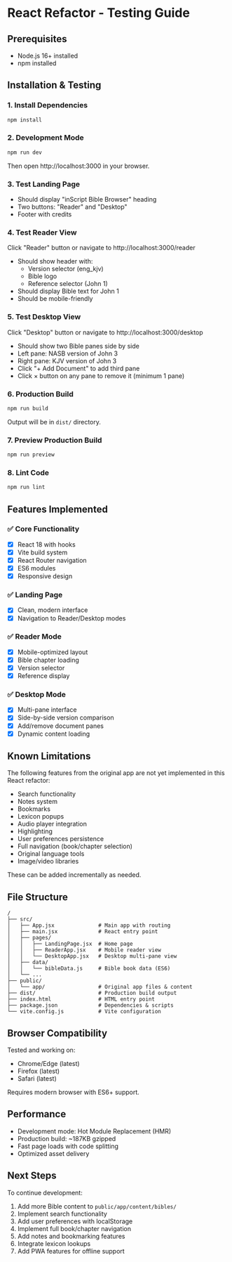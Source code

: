 # React Refactor - Testing Guide

## Prerequisites
- Node.js 16+ installed
- npm installed

## Installation & Testing

### 1. Install Dependencies
```bash
npm install
```

### 2. Development Mode
```bash
npm run dev
```
Then open http://localhost:3000 in your browser.

### 3. Test Landing Page
- Should display "inScript Bible Browser" heading
- Two buttons: "Reader" and "Desktop"
- Footer with credits

### 4. Test Reader View
Click "Reader" button or navigate to http://localhost:3000/reader
- Should show header with:
  - Version selector (eng_kjv)
  - Bible logo
  - Reference selector (John 1)
- Should display Bible text for John 1
- Should be mobile-friendly

### 5. Test Desktop View
Click "Desktop" button or navigate to http://localhost:3000/desktop
- Should show two Bible panes side by side
- Left pane: NASB version of John 3
- Right pane: KJV version of John 3
- Click "+ Add Document" to add third pane
- Click × button on any pane to remove it (minimum 1 pane)

### 6. Production Build
```bash
npm run build
```
Output will be in `dist/` directory.

### 7. Preview Production Build
```bash
npm run preview
```

### 8. Lint Code
```bash
npm run lint
```

## Features Implemented

### ✅ Core Functionality
- [x] React 18 with hooks
- [x] Vite build system
- [x] React Router navigation
- [x] ES6 modules
- [x] Responsive design

### ✅ Landing Page
- [x] Clean, modern interface
- [x] Navigation to Reader/Desktop modes

### ✅ Reader Mode
- [x] Mobile-optimized layout
- [x] Bible chapter loading
- [x] Version selector
- [x] Reference display

### ✅ Desktop Mode
- [x] Multi-pane interface
- [x] Side-by-side version comparison
- [x] Add/remove document panes
- [x] Dynamic content loading

## Known Limitations

The following features from the original app are not yet implemented in this React refactor:

- Search functionality
- Notes system
- Bookmarks
- Lexicon popups
- Audio player integration
- Highlighting
- User preferences persistence
- Full navigation (book/chapter selection)
- Original language tools
- Image/video libraries

These can be added incrementally as needed.

## File Structure

```
/
├── src/
│   ├── App.jsx              # Main app with routing
│   ├── main.jsx             # React entry point
│   ├── pages/
│   │   ├── LandingPage.jsx  # Home page
│   │   ├── ReaderApp.jsx    # Mobile reader view
│   │   └── DesktopApp.jsx   # Desktop multi-pane view
│   ├── data/
│   │   └── bibleData.js     # Bible book data (ES6)
│   └── ...
├── public/
│   └── app/                 # Original app files & content
├── dist/                    # Production build output
├── index.html               # HTML entry point
├── package.json             # Dependencies & scripts
└── vite.config.js           # Vite configuration
```

## Browser Compatibility

Tested and working on:
- Chrome/Edge (latest)
- Firefox (latest)
- Safari (latest)

Requires modern browser with ES6+ support.

## Performance

- Development mode: Hot Module Replacement (HMR)
- Production build: ~187KB gzipped
- Fast page loads with code splitting
- Optimized asset delivery

## Next Steps

To continue development:

1. Add more Bible content to `public/app/content/bibles/`
2. Implement search functionality
3. Add user preferences with localStorage
4. Implement full book/chapter navigation
5. Add notes and bookmarking features
6. Integrate lexicon lookups
7. Add PWA features for offline support

